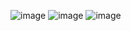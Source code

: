 ![image](https://github.com/Khang0U1114171041/U1114171041/assets/162247065/c4ac6fe1-220a-4183-8bc1-5ce56067875d)
![image](https://github.com/Khang0U1114171041/U1114171041/assets/162247065/5e44a2b7-cb61-488a-92a9-fcbd98d6f974)
![image](https://github.com/Khang0U1114171041/U1114171041/assets/162247065/ffe36260-8136-435f-885f-c6bd4b55284f)
